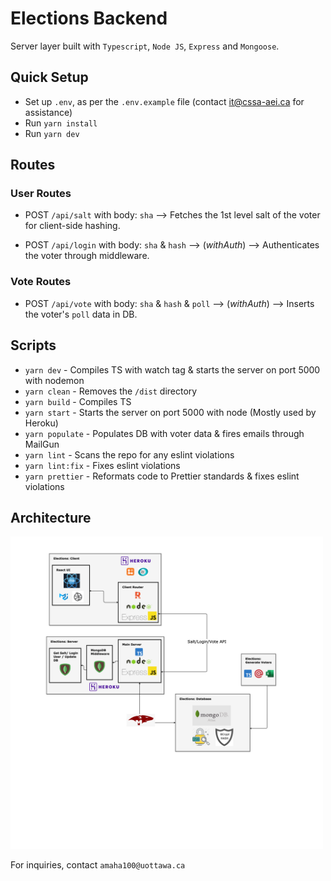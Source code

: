 # Elections Backend

Server layer built with `Typescript`, `Node JS`, `Express` and `Mongoose`.

## Quick Setup

- Set up `.env`, as per the `.env.example` file (contact it@cssa-aei.ca for assistance)
- Run `yarn install`
- Run `yarn dev`

## Routes

### User Routes

- POST `/api/salt` with body: `sha` --> Fetches the 1st level salt of the voter for client-side hashing.

- POST `/api/login` with body: `sha` & `hash` --> (_withAuth_) --> Authenticates the voter through middleware.

### Vote Routes

- POST `/api/vote` with body: `sha` & `hash` & `poll` --> (_withAuth_) --> Inserts the voter's `poll` data in DB.

## Scripts

- `yarn dev` - Compiles TS with watch tag & starts the server on port 5000 with nodemon
- `yarn clean` - Removes the `/dist` directory
- `yarn build` - Compiles TS
- `yarn start` - Starts the server on port 5000 with node (Mostly used by Heroku)
- `yarn populate` - Populates DB with voter data & fires emails through MailGun
- `yarn lint` - Scans the repo for any eslint violations
- `yarn lint:fix` - Fixes eslint violations
- `yarn prettier` - Reformats code to Prettier standards & fixes eslint violations

## Architecture

<img src="./assets/stack.png"  width="500"/>

For inquiries, contact `amaha100@uottawa.ca`
